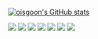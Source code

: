 [![oisgoon's GitHub stats](https://github-readme-stats.vercel.app/api?username=oisgoon&show_icons=true&theme=github_dark&repo=github-readme-stats)](https://github.com/oisgoon/github-readme-stats)

<img src="https://img.shields.io/badge/JavaScript-F7DF1E?style=for-the-badge&logo=JavaScript&logoColor=white"> 
<img src="https://img.shields.io/badge/TypeScript-3178C6?style=for-the-badge&logo=TypeScript&logoColor=white"> 
<img src="https://img.shields.io/badge/CSS3-1572B6?style=for-the-badge&logo=CSS3&logoColor=white"> 
<img src="https://img.shields.io/badge/HTML5-E34F26?style=for-the-badge&logo=HTML5&logoColor=white"> 
<img src="https://img.shields.io/badge/React-61DAFB?style=for-the-badge&logo=React&logoColor=white"> 
<img src="https://img.shields.io/badge/Electron-47848F?style=for-the-badge&logo=Electron&logoColor=white"> 
<img src="https://img.shields.io/badge/C-A8B9CC?style=for-the-badge&logo=C&logoColor=white"> 
